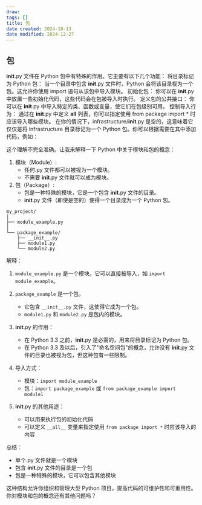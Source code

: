 ```yaml
---
draw:
tags: []
title: 包
date created: 2024-10-13
date modified: 2024-12-27
---
```


## 包

**init**.py 文件在 Python 包中有特殊的作用。它主要有以下几个功能：
将目录标记为 Python 包：
当一个目录中包含 **init**.py 文件时，Python 会将该目录视为一个包。这允许你使用 import 语句从该包中导入模块。
初始化包：
你可以在 **init**.py 中放置一些初始化代码，这些代码会在包被导入时执行。
定义包的公共接口：
你可以在 **init**.py 中导入特定的类、函数或变量，使它们在包级别可用。
控制导入行为：
通过在 **init**.py 中定义 **all** 列表，你可以指定使用 from package import * 时应该导入哪些模块。
在你的情况下，infrastructure/**init**.py 是空的，这意味着它仅仅是将 infrastructure 目录标记为一个 Python 包。你可以根据需要在其中添加代码，例如：

这个理解不完全准确。让我来解释一下 Python 中关于模块和包的概念：

1. 模块（Module）:
   - 任何.py 文件都可以被视为一个模块。
   - 不需要 **init**.py 文件就可以成为模块。
2. 包（Package）:
   - 包是一种特殊的模块，它是一个包含 **init**.py 文件的目录。
   - **init**.py 文件（即使是空的）使得一个目录成为一个 Python 包。

```plaintext
my_project/
│
├── module_example.py
│
└── package_example/
    ├── __init__.py
    ├── module1.py
    └── module2.py

```

解释：

1. `module_example.py` 是一个模块。它可以直接被导入，如 `import module_example`。
2. `package_example` 是一个包。
   - 它包含 `__init__.py` 文件，这使得它成为一个包。
   - `module1.py` 和 `module2.py` 是包内的模块。

3. **init**.py 的作用：
   - 在 Python 3.3 之前，**init**.py 是必需的，用来将目录标记为 Python 包。
   - 在 Python 3.3 及以后，引入了"命名空间包"的概念，允许没有 **init**.py 文件的目录也被视为包，但这种包有一些限制。

4. 导入方式：
   - 模块：`import module_example`
   - 包：`import package_example` 或 `from package_example import module1`

5. **init**.py 的其他用途：
   - 可以用来执行包的初始化代码
   - 可以定义 `__all__` 变量来指定使用 `from package import *` 时应该导入的内容

总结：

- 单个.py 文件就是一个模块
- 包含 **init**.py 文件的目录是一个包
- 包是一种特殊的模块，它可以包含其他模块

这种结构允许你组织和管理大型 Python 项目，提高代码的可维护性和可重用性。你对模块和包的概念还有其他问题吗？
